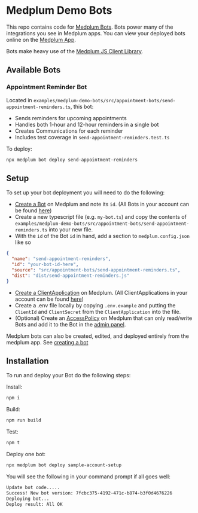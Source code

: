 # Medplum Demo Bots

This repo contains code for [Medplum Bots](https://www.medplum.com/docs/bots). Bots power many of the integrations you see in Medplum apps. You can view your deployed bots online on the [Medplum App](https://app.medplum.com).

Bots make heavy use of the [Medplum JS Client Library](https://www.medplum.com/docs/sdk/core).

## Available Bots

### Appointment Reminder Bot
Located in `examples/medplum-demo-bots/src/appointment-bots/send-appointment-reminders.ts`, this bot:
- Sends reminders for upcoming appointments
- Handles both 1-hour and 12-hour reminders in a single bot
- Creates Communications for each reminder
- Includes test coverage in `send-appointment-reminders.test.ts`

To deploy:
```bash
npx medplum bot deploy send-appointment-reminders
```

## Setup

To set up your bot deployment you will need to do the following:

- [Create a Bot](https://app.medplum.com/admin/project) on Medplum and note its `id`. (All Bots in your account can be found [here](https://app.medplum.com/Bot))
- Create a new typescript file (e.g. `my-bot.ts`) and copy the contents of `examples/medplum-demo-bots/src/appointment-bots/send-appointment-reminders.ts` into your new file.
- With the `id` of the Bot `id` in hand, add a section to `medplum.config.json` like so

```json
{
  "name": "send-appointment-reminders",
  "id": "your-bot-id-here",
  "source": "src/appointment-bots/send-appointment-reminders.ts",
  "dist": "dist/send-appointment-reminders.js"
}
```

- [Create a ClientApplication](https://app.medplum.com/ClientApplication/new) on Medplum. (All ClientApplications in your account can be found [here](https://app.medplum.com/ClientApplication))
- Create a .env file locally by copying `.env.example` and putting the `ClientId` and `ClientSecret` from the `ClientApplication` into the file.
- (Optional) Create an [AccessPolicy](<(https://app.medplum.com/AccessPolicy)>) on Medplum that can only read/write Bots and add it to the Bot in the [admin panel](https://app.medplum.com/admin/project).

Medplum bots can also be created, edited, and deployed entirely from the medplum app. See [creating a bot](https://www.medplum.com/docs/bots/bot-basics#creating-a-bot)

## Installation

To run and deploy your Bot do the following steps:

Install:

```bash
npm i
```

Build:

```bash
npm run build
```

Test:

```bash
npm t
```

Deploy one bot:

```bash
npx medplum bot deploy sample-account-setup
```

You will see the following in your command prompt if all goes well:

```bash
Update bot code.....
Success! New bot version: 7fcbc375-4192-471c-b874-b3f0d4676226
Deploying bot...
Deploy result: All OK
```
